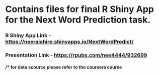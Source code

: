 # Contains files for final R Shiny App for the Next Word Prediction task.
### R Shiny App Link - https://neerajahire.shinyapps.io/NextWordPredict/
### Presentation Link - https://rpubs.com/nee4444/932699
#### /* for data scource please refer to the coursera course
